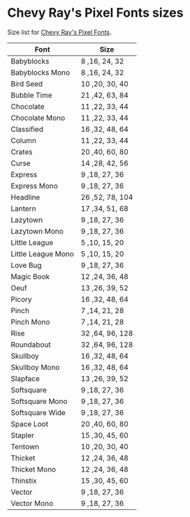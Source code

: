 # Chevy Ray's Pixel Fonts sizes

Size list for [Chevy Ray's Pixel Fonts](http://pixel-fonts.com/).

| Font               | Size            |
| ------------------ | --------------- |
| Babyblocks         | 8 ,16, 24, 32   |
| Babyblocks Mono    | 8 ,16, 24, 32   |
| Bird Seed          | 10 ,20, 30, 40  |
| Bubble Time        | 21 ,42, 63, 84  |
| Chocolate          | 11 ,22, 33, 44  |
| Chocolate Mono     | 11 ,22, 33, 44  |
| Classified         | 16 ,32, 48, 64  |
| Column             | 11 ,22, 33, 44  |
| Crates             | 20 ,40, 60, 80  |
| Curse              | 14 ,28, 42, 56  |
| Express            | 9 ,18, 27, 36   |
| Express Mono       | 9 ,18, 27, 36   |
| Headline           | 26 ,52, 78, 104 |
| Lantern            | 17 ,34, 51, 68  |
| Lazytown           | 9 ,18, 27, 36   |
| Lazytown Mono      | 9 ,18, 27, 36   |
| Little League      | 5 ,10, 15, 20   |
| Little League Mono | 5 ,10, 15, 20   |
| Love Bug           | 9 ,18, 27, 36   |
| Magic Book         | 12 ,24, 36, 48  |
| Oeuf               | 13 ,26, 39, 52  |
| Picory             | 16 ,32, 48, 64  |
| Pinch              | 7 ,14, 21, 28   |
| Pinch Mono         | 7 ,14, 21, 28   |
| Rise               | 32 ,64, 96, 128 |
| Roundabout         | 32 ,64, 96, 128 |
| Skullboy           | 16 ,32, 48, 64  |
| Skullboy Mono      | 16 ,32, 48, 64  |
| Slapface           | 13 ,26, 39, 52  |
| Softsquare         | 9 ,18, 27, 36   |
| Softsquare Mono    | 9 ,18, 27, 36   |
| Softsquare Wide    | 9 ,18, 27, 36   |
| Space Loot         | 20 ,40, 60, 80  |
| Stapler            | 15 ,30, 45, 60  |
| Tentown            | 10 ,20, 30, 40  |
| Thicket            | 12 ,24, 36, 48  |
| Thicket Mono       | 12 ,24, 36, 48  |
| Thinstix           | 15 ,30, 45, 60  |
| Vector             | 9 ,18, 27, 36   |
| Vector Mono        | 9 ,18, 27, 36   |
